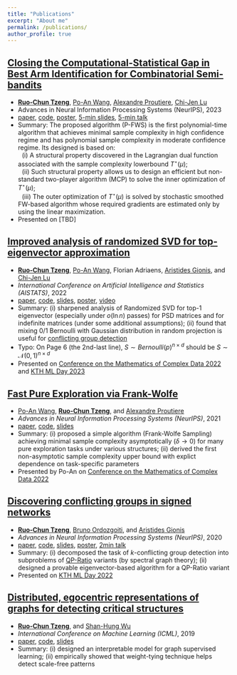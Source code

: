 ```yaml
---
title: "Publications"
excerpt: "About me"
permalink: /publications/
author_profile: true
---
```


## [Closing the Computational-Statistical Gap in Best Arm Identification for Combinatorial Semi-bandits](https://openreview.net/forum?id=8jg8z3ASiw)
* **[Ruo-Chun Tzeng](https://scholar.google.com/citations?user=jntcHQ0AAAAJ)**, [Po-An Wang](https://scholar.google.com/citations?user=kzXIxFYAAAAJ), [Alexandre Proutiere](https://scholar.google.com/citations?user=g5sya5cAAAAJ), [Chi-Jen Lu](https://scholar.google.com/citations?user=B_SGfJoAAAAJ)
* Advances in Neural Information Processing Systems (NeurIPS), 2023
* [paper](https://openreview.net/attachment?id=8jg8z3ASiw&name=supplementary_material), [code](https://github.com/rctzeng/NeurIPS2023-PerturbedFWS), [poster](https://rctzeng.github.io/posters/NeurIPS2023-PFWS.pdf), [5-min slides](https://rctzeng.github.io/slides/NeurIPS2023-PFWS_5min.pdf), [5-min talk](https://www.youtube.com/watch?v=ilGufKXJtII)
* Summary: 
The proposed algorithm (P-FWS) is the first polynomial-time algorithm that achieves minimal sample complexity in high confidence regime and has polynomial sample complexity in moderate confidence regime. Its designed is based on:\
 $\,\,$ (i) A structural property discovered in the Lagrangian dual function associated with the sample complexity lowerbound $T^{\star}(\mu)$;\
 $\,\,$ (ii) Such structural property allows us to design an efficient but non-standard two-player algorithm (MCP) to solve the inner optimization of $T^{\star}(\mu)$;\
 $\,\,$ (iii) The outer optimization of $T^{\star}(\mu)$ is solved by stochastic smoothed FW-based algorithm whose required gradients are estimated only by using the linear maximization.
 * Presented on [TBD]

## [Improved analysis of randomized SVD for top-eigenvector approximation](https://proceedings.mlr.press/v151/tzeng22a.html)
* **[Ruo-Chun Tzeng](https://scholar.google.com/citations?user=jntcHQ0AAAAJ)**, [Po-An Wang](https://scholar.google.com/citations?user=kzXIxFYAAAAJ), Florian Adriaens, [Aristides Gionis](https://scholar.google.se/citations?hl=en&user=11JgipcAAAAJ), and [Chi-Jen Lu](https://scholar.google.com/citations?user=B_SGfJoAAAAJ)
* *International Conference on Artificial Intelligence and Statistics (AISTATS)*, 2022
* [paper](https://rctzeng.github.io/papers/AISTATS2022-SSCG.pdf), [code](https://github.com/rctzeng/AISTATS22-Improved-analysis-of-RSVD-for-top-eigenvector-approx), [slides](https://rctzeng.github.io/slides/AISTATS2022-SSCG.pdf), [poster](https://rctzeng.github.io/posters/AISTATS2022-SSCG.pdf), [video](https://youtu.be/0_R05EyPl14)
* Summary: (i) sharpened analysis of Randomized SVD for top-1 eigenvector (especially under $o(\ln n)$ passes) for PSD matrices and for indefinite matrices (under some additional assumptions); (ii) found that mixing 0/1 Bernoulli with Gaussian distribution in random projection is useful for [conflicting group detection](https://proceedings.neurips.cc//paper/2020/hash/7cc538b1337957dae283c30ad46def38-Abstract.html)
* Typo: On Page 6 (the 2nd-last line), $S \sim Bernoulli(p)^{n\times d}$ should be $S \sim \mathcal{N}(0,1)^{n\times d}$
* Presented on [Conference on the Mathematics of Complex Data 2022](https://mathdatalab.org/) and [KTH ML Day 2023](https://www.digitalfutures.kth.se/event/machine-learning-day-2023-on-17-may/)

## [Fast Pure Exploration via Frank-Wolfe](https://openreview.net/forum?id=cD2Ls4qXTc)
* [Po-An Wang](https://scholar.google.com/citations?user=kzXIxFYAAAAJ), **[Ruo-Chun Tzeng](https://scholar.google.com/citations?user=jntcHQ0AAAAJ)**, and [Alexandre Proutiere](https://scholar.google.com/citations?user=g5sya5cAAAAJ)
* *Advances in Neural Information Processing Systems (NeurIPS)*, 2021
* [paper](https://openreview.net/forum?id=cD2Ls4qXTc), [code](https://github.com/rctzeng/NeurIPS2021-Fast-Pure-Exploration-via-Frank-Wolfe), [slides](https://rctzeng.github.io/slides/NeurIPS2021-FWS.pdf)
* Summary: (i) proposed a simple algorithm (Frank-Wolfe Sampling) achieving minimal sample complexity asymptotically ($\delta\to0$) for many pure exploration tasks under various structures; (ii) derived the first non-asymptotic sample complexity upper bound with explict dependence on task-specific parameters
* Presented by Po-An on [Conference on the Mathematics of Complex Data 2022](https://mathdatalab.org/)

## [Discovering conflicting groups in signed networks](https://proceedings.neurips.cc//paper/2020/hash/7cc538b1337957dae283c30ad46def38-Abstract.html)
* **[Ruo-Chun Tzeng](https://scholar.google.com/citations?user=jntcHQ0AAAAJ)**, [Bruno Ordozgoiti](https://scholar.google.se/citations?user=pUnVutMAAAAJ), and [Aristides Gionis](https://scholar.google.se/citations?hl=en&user=11JgipcAAAAJ)
* *Advances in Neural Information Processing Systems (NeurIPS)*, 2020
* [paper](https://proceedings.neurips.cc//paper/2020/hash/7cc538b1337957dae283c30ad46def38-Abstract.html), [code](https://github.com/rctzeng/SCG-NeurIPS2020), [slides](https://rctzeng.github.io/slides/NeurIPS2020-SCG.pdf), [poster](https://rctzeng.github.io/posters/NeurIPS2020-SCG.pdf), [2min talk](https://youtu.be/akyNJURM68g)
* Summary: (i) decomposed the task of $k$-conflicting group detection into subproblems of [QP-Ratio](https://dl.acm.org/doi/abs/10.1007/978-3-642-31594-7_10) variants (by spectral graph theory); (ii) designed a provable eigenvector-based algorithm for a QP-Ratio variant
* Presented on [KTH ML Day 2022](https://www.digitalfutures.kth.se/event/machine-learning-day/)

## [Distributed, egocentric representations of graphs for detecting critical structures](http://proceedings.mlr.press/v97/tzeng19a)
* **[Ruo-Chun Tzeng](https://scholar.google.com/citations?user=jntcHQ0AAAAJ)**, and [Shan-Hung Wu](https://scholar.google.com/citations?user=xjzRJwMAAAAJ)
* *International Conference on Machine Learning (ICML)*, 2019
* [paper](http://proceedings.mlr.press/v97/tzeng19a), [code](https://github.com/rctzeng/EgoCNN), [slides](https://rctzeng.github.io/slides/ICML2019-EgoCNN.pdf)
* Summary: (i) designed an interpretable model for graph supervised learning; (ii) empirically showed that weight-tying technique helps detect scale-free patterns